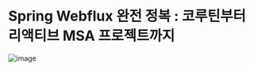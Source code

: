 #  Spring Webflux 완전 정복 : 코루틴부터 리액티브 MSA 프로젝트까지  

![image](https://github.com/whitewise95/watching-internet-book-lectures/assets/81284265/8e34d71c-7281-4e46-a748-032fa78833b9)
